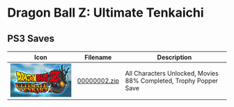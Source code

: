 # Dragon Ball Z: Ultimate Tenkaichi

## PS3 Saves

| Icon | Filename | Description |
|------|----------|-------------|
| ![Dragon Ball Z: Ultimate Tenkaichi](ICON0.PNG) | [00000002.zip](00000002.zip) | All Characters Unlocked, Movies 88% Completed, Trophy Popper Save |
